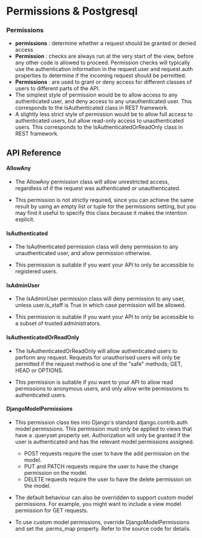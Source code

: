 # Permissions & Postgresql

### Permissions

* **permissions** : determine whether a request should be granted or denied access
* **Permission** : checks are always run at the very start of the view, before any other code is allowed to proceed. Permission checks will typically use the authentication information in the request.user and request.auth properties to determine if the incoming request should be permitted.
* **Permissions** : are used to grant or deny access for different classes of users to different parts of the API.
* The simplest style of permission would be to allow access to any authenticated user, and deny access to any unauthenticated user. This corresponds to the IsAuthenticated class in REST framework.
* A slightly less strict style of permission would be to allow full access to authenticated users, but allow read-only access to unauthenticated users. This corresponds to the IsAuthenticatedOrReadOnly class in REST framework.

## API Reference

#### AllowAny

* The AllowAny permission class will allow unrestricted access, regardless of if the request was authenticated or unauthenticated.

* This permission is not strictly required, since you can achieve the same result by using an empty list or tuple for the permissions setting, but you may find it useful to specify this class because it makes the intention explicit.

#### IsAuthenticated
* The IsAuthenticated permission class will deny permission to any unauthenticated user, and allow permission otherwise.

* This permission is suitable if you want your API to only be accessible to registered users.

#### IsAdminUser
* The IsAdminUser permission class will deny permission to any user, unless user.is_staff is True in which case permission will be allowed.

* This permission is suitable if you want your API to only be accessible to a subset of trusted administrators.

#### IsAuthenticatedOrReadOnly
* The IsAuthenticatedOrReadOnly will allow authenticated users to perform any request. Requests for unauthorised users will only be permitted if the request method is one of the "safe" methods; GET, HEAD or OPTIONS.

* This permission is suitable if you want to your API to allow read permissions to anonymous users, and only allow write permissions to authenticated users.

#### DjangoModelPermissions

* This permission class ties into Django's standard django.contrib.auth model permissions. This permission must only be applied to views that have a .queryset property set. Authorization will only be granted if the user is authenticated and has the relevant model permissions assigned.

    * POST requests require the user to have the add permission on the model.
    * PUT and PATCH requests require the user to have the change permission on the model.
    * DELETE requests require the user to have the delete permission on the model.
* The default behaviour can also be overridden to support custom model permissions. For example, you might want to include a view model permission for GET requests.

* To use custom model permissions, override DjangoModelPermissions and set the .perms_map property. Refer to the source code for details.

